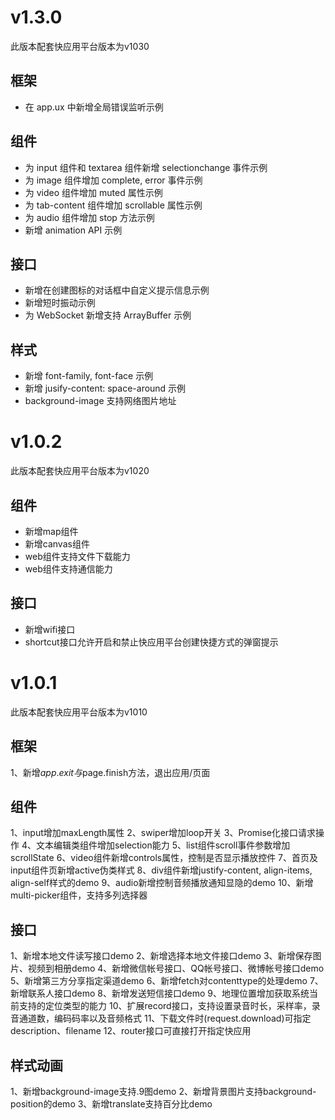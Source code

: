# v1.3.0
此版本配套快应用平台版本为v1030
## 框架
* 在 app.ux 中新增全局错误监听示例

## 组件
* 为 input 组件和 textarea 组件新增 selectionchange 事件示例
* 为 image 组件增加 complete, error 事件示例
* 为 video 组件增加 muted 属性示例
* 为 tab-content 组件增加 scrollable 属性示例
* 为 audio 组件增加 stop 方法示例
* 新增 animation API 示例

## 接口
* 新增在创建图标的对话框中自定义提示信息示例
* 新增短时振动示例
* 为 WebSocket 新增支持 ArrayBuffer 示例

## 样式
* 新增 font-family, font-face 示例
* 新增 jusify-content: space-around 示例
* background-image 支持网络图片地址

# v1.0.2
此版本配套快应用平台版本为v1020
## 组件
* 新增map组件
* 新增canvas组件
* web组件支持文件下载能力
* web组件支持通信能力

## 接口
* 新增wifi接口
* shortcut接口允许开启和禁止快应用平台创建快捷方式的弹窗提示

# v1.0.1
此版本配套快应用平台版本为v1010
## 框架
1、新增$app.exit与$page.finish方法，退出应用/页面
## 组件
1、input增加maxLength属性
2、swiper增加loop开关
3、Promise化接口请求操作
4、文本编辑类组件增加selection能力
5、list组件scroll事件参数增加scrollState
6、video组件新增controls属性，控制是否显示播放控件
7、首页及input组件页新增active伪类样式
8、div组件新增justify-content, align-items, align-self样式的demo
9、audio新增控制音频播放通知显隐的demo
10、新增multi-picker组件，支持多列选择器
## 接口
1、新增本地文件读写接口demo
2、新增选择本地文件接口demo
3、新增保存图片、视频到相册demo
4、新增微信帐号接口、QQ帐号接口、微博帐号接口demo
5、新增第三方分享指定渠道demo
6、新增fetch对contenttype的处理demo
7、新增联系人接口demo
8、新增发送短信接口demo
9、地理位置增加获取系统当前支持的定位类型的能力
10、扩展record接口，支持设置录音时长，采样率，录音通道数，编码码率以及音频格式
11、下载文件时(request.download)可指定description、filename
12、router接口可直接打开指定快应用
## 样式动画
1、新增background-image支持.9图demo
2、新增背景图片支持background-position的demo
3、新增translate支持百分比demo
